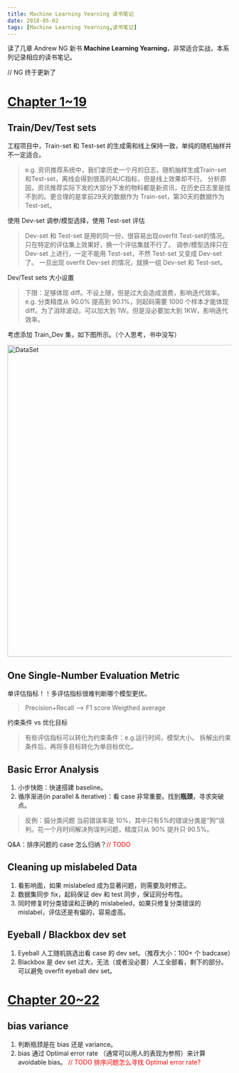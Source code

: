 ```yaml
---
title: Machine Learning Yearning 读书笔记
date: 2018-05-02
tags: [Machine Learning Yearning,读书笔记]
---
```


读了几章 Andrew NG 新书 **Machine Learning Yearning**，非常适合实战，本系列记录相应的读书笔记。

// NG 终于更新了

<!--more-->

# [Chapter 1~19](https://gallery.mailchimp.com/dc3a7ef4d750c0abfc19202a3/files/93e40657-1adb-4891-94ad-c65dda68061f/Ng_MLY01_02.pdf "click to download") #

## Train/Dev/Test sets ##
工程项目中，Train-set 和 Test-set 的生成需和线上保持一致，单纯的随机抽样并不一定适合。
> e.g. 资讯推荐系统中，我们拿历史一个月的日志，随机抽样生成Train-set和Test-set，离线会得到很高的AUC指标，但是线上效果却不行。
> 分析原因，资讯推荐实际下发的大部分下发的物料都是新资讯，在历史日志里是找不到的。更合理的是拿前29天的数据作为 Train-set，第30天的数据作为 Test-set。

使用 Dev-set 调参/模型选择，使用 Test-set 评估
> Dev-set 和 Test-set 是用的同一份，很容易出现overfit Test-set的情况。只在特定的评估集上效果好，换一个评估集就不行了。
> 调参/模型选择只在 Dev-set 上进行，一定不能用 Test-set，不然 Test-set 又变成 Dev-set 了。
> 一旦出现 overfit Dev-set 的情况，就换一组 Dev-set 和 Test-set。

Dev/Test sets 大小设置
> 下限：足够体现 diff。不设上限，但是过大会造成浪费，影响迭代效率。
> e.g. 分类精度从 90.0% 提高到 90.1%，则起码需要 1000 个样本才能体现 diff。为了消除波动，可以加大到 1W。但是没必要加大到 1KW，影响迭代效率。

考虑添加 Train_Dev 集，如下图所示。（个人思考，书中没写）

<img src="https://raw.githubusercontent.com/haorenhao/_posts/master/imgs/%E6%95%B0%E6%8D%AE%E9%9B%86%E5%88%92%E5%88%86.png" width ="700" alt="DataSet" align=center />


## One Single-Number Evaluation Metric ##
单评估指标！！多评估指标很难判断哪个模型更优。
> Precision+Recall --> F1 score
> Weigthed average

约束条件 vs 优化目标
> 有些评估指标可以转化为约束条件：e.g.运行时间，模型大小。
> 拆解出约束条件后，再将多目标转化为单目标优化。


## Basic Error Analysis ##
1. 小步快跑：快速搭建 baseline。
2. 循序渐进(in parallel & iterative)：看 case 非常重要。找到**瓶颈**，寻求突破点。

> 反例：猫分类问题
>    当前错误率是 10%，其中只有5%的错误分类是“狗”误判。花一个月时间解决狗误判问题，精度只从 90% 提升只 90.5%。

Q&A：排序问题的 case 怎么归纳？<font color=red>// TODO</font>

## Cleaning up mislabeled Data ##
1. 看影响面，如果 mislabeled 成为显著问题，则需要及时修正。
2. 数据集同步 fix，起码保证 dev 和 test 同步，保证同分布性。
3. 同时修复时分类错误和正确的 mislabeled，如果只修复分类错误的 mislabel，评估还是有偏的，容易虚高。

## Eyeball / Blackbox dev set ##
1. Eyeball 人工随机挑选出看 case 的 dev set。（推荐大小：100+ 个 badcase）
2. Blackbox 是 dev set 过大，无法（或者没必要）人工全部看，剩下的部分。可以避免 overfit eyeball dev set。

# [Chapter 20~22](https://mlyearning.us6.list-manage.com/track/click?u=dc3a7ef4d750c0abfc19202a3&id=047489e830&e=8aa4add6c2 "click to download") #

## bias variance ##
1. 判断瓶颈是在 bias 还是 variance。
2. bias 通过 Optimal error rate （通常可以用人的表现为参照）来计算 avoidable bias。
<font color=red>// TODO 排序问题怎么寻找 Optimal error rate?</font>